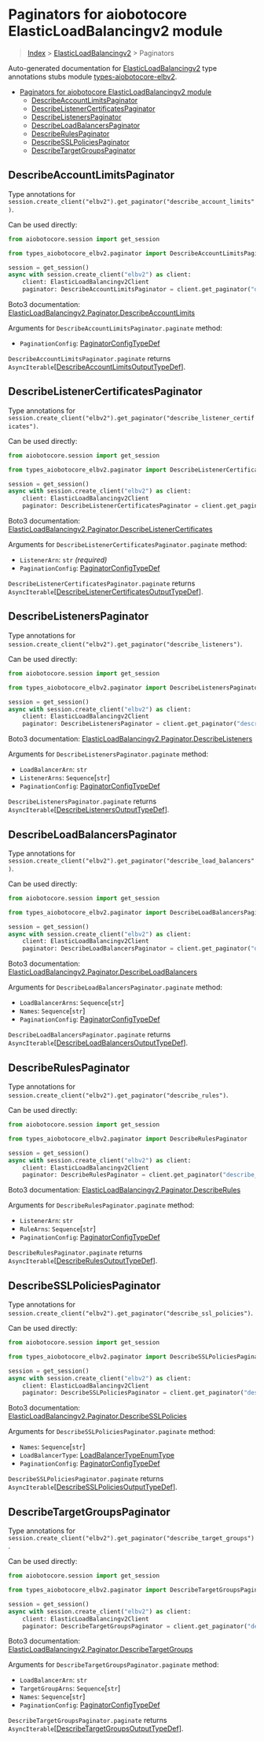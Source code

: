 <a id="paginators-for-aiobotocore-elasticloadbalancingv2-module"></a>

# Paginators for aiobotocore ElasticLoadBalancingv2 module

> [Index](..) > [ElasticLoadBalancingv2](.) > Paginators

Auto-generated documentation for
[ElasticLoadBalancingv2](https://boto3.amazonaws.com/v1/documentation/api/latest/reference/services/elbv2.html#ElasticLoadBalancingv2)
type annotations stubs module
[types-aiobotocore-elbv2](https://pypi.org/project/types-aiobotocore-elbv2/).

- [Paginators for aiobotocore ElasticLoadBalancingv2 module](#paginators-for-aiobotocore-elasticloadbalancingv2-module)
  - [DescribeAccountLimitsPaginator](#describeaccountlimitspaginator)
  - [DescribeListenerCertificatesPaginator](#describelistenercertificatespaginator)
  - [DescribeListenersPaginator](#describelistenerspaginator)
  - [DescribeLoadBalancersPaginator](#describeloadbalancerspaginator)
  - [DescribeRulesPaginator](#describerulespaginator)
  - [DescribeSSLPoliciesPaginator](#describesslpoliciespaginator)
  - [DescribeTargetGroupsPaginator](#describetargetgroupspaginator)

<a id="describeaccountlimitspaginator"></a>

## DescribeAccountLimitsPaginator

Type annotations for
`session.create_client("elbv2").get_paginator("describe_account_limits")`.

Can be used directly:

```python
from aiobotocore.session import get_session

from types_aiobotocore_elbv2.paginator import DescribeAccountLimitsPaginator

session = get_session()
async with session.create_client("elbv2") as client:
    client: ElasticLoadBalancingv2Client
    paginator: DescribeAccountLimitsPaginator = client.get_paginator("describe_account_limits")
```

Boto3 documentation:
[ElasticLoadBalancingv2.Paginator.DescribeAccountLimits](https://boto3.amazonaws.com/v1/documentation/api/latest/reference/services/elbv2.html#ElasticLoadBalancingv2.Paginator.DescribeAccountLimits)

Arguments for `DescribeAccountLimitsPaginator.paginate` method:

- `PaginationConfig`:
  [PaginatorConfigTypeDef](./type_defs.md#paginatorconfigtypedef)

`DescribeAccountLimitsPaginator.paginate` returns
`AsyncIterable`\[[DescribeAccountLimitsOutputTypeDef](./type_defs.md#describeaccountlimitsoutputtypedef)\].

<a id="describelistenercertificatespaginator"></a>

## DescribeListenerCertificatesPaginator

Type annotations for
`session.create_client("elbv2").get_paginator("describe_listener_certificates")`.

Can be used directly:

```python
from aiobotocore.session import get_session

from types_aiobotocore_elbv2.paginator import DescribeListenerCertificatesPaginator

session = get_session()
async with session.create_client("elbv2") as client:
    client: ElasticLoadBalancingv2Client
    paginator: DescribeListenerCertificatesPaginator = client.get_paginator("describe_listener_certificates")
```

Boto3 documentation:
[ElasticLoadBalancingv2.Paginator.DescribeListenerCertificates](https://boto3.amazonaws.com/v1/documentation/api/latest/reference/services/elbv2.html#ElasticLoadBalancingv2.Paginator.DescribeListenerCertificates)

Arguments for `DescribeListenerCertificatesPaginator.paginate` method:

- `ListenerArn`: `str` *(required)*
- `PaginationConfig`:
  [PaginatorConfigTypeDef](./type_defs.md#paginatorconfigtypedef)

`DescribeListenerCertificatesPaginator.paginate` returns
`AsyncIterable`\[[DescribeListenerCertificatesOutputTypeDef](./type_defs.md#describelistenercertificatesoutputtypedef)\].

<a id="describelistenerspaginator"></a>

## DescribeListenersPaginator

Type annotations for
`session.create_client("elbv2").get_paginator("describe_listeners")`.

Can be used directly:

```python
from aiobotocore.session import get_session

from types_aiobotocore_elbv2.paginator import DescribeListenersPaginator

session = get_session()
async with session.create_client("elbv2") as client:
    client: ElasticLoadBalancingv2Client
    paginator: DescribeListenersPaginator = client.get_paginator("describe_listeners")
```

Boto3 documentation:
[ElasticLoadBalancingv2.Paginator.DescribeListeners](https://boto3.amazonaws.com/v1/documentation/api/latest/reference/services/elbv2.html#ElasticLoadBalancingv2.Paginator.DescribeListeners)

Arguments for `DescribeListenersPaginator.paginate` method:

- `LoadBalancerArn`: `str`
- `ListenerArns`: `Sequence`\[`str`\]
- `PaginationConfig`:
  [PaginatorConfigTypeDef](./type_defs.md#paginatorconfigtypedef)

`DescribeListenersPaginator.paginate` returns
`AsyncIterable`\[[DescribeListenersOutputTypeDef](./type_defs.md#describelistenersoutputtypedef)\].

<a id="describeloadbalancerspaginator"></a>

## DescribeLoadBalancersPaginator

Type annotations for
`session.create_client("elbv2").get_paginator("describe_load_balancers")`.

Can be used directly:

```python
from aiobotocore.session import get_session

from types_aiobotocore_elbv2.paginator import DescribeLoadBalancersPaginator

session = get_session()
async with session.create_client("elbv2") as client:
    client: ElasticLoadBalancingv2Client
    paginator: DescribeLoadBalancersPaginator = client.get_paginator("describe_load_balancers")
```

Boto3 documentation:
[ElasticLoadBalancingv2.Paginator.DescribeLoadBalancers](https://boto3.amazonaws.com/v1/documentation/api/latest/reference/services/elbv2.html#ElasticLoadBalancingv2.Paginator.DescribeLoadBalancers)

Arguments for `DescribeLoadBalancersPaginator.paginate` method:

- `LoadBalancerArns`: `Sequence`\[`str`\]
- `Names`: `Sequence`\[`str`\]
- `PaginationConfig`:
  [PaginatorConfigTypeDef](./type_defs.md#paginatorconfigtypedef)

`DescribeLoadBalancersPaginator.paginate` returns
`AsyncIterable`\[[DescribeLoadBalancersOutputTypeDef](./type_defs.md#describeloadbalancersoutputtypedef)\].

<a id="describerulespaginator"></a>

## DescribeRulesPaginator

Type annotations for
`session.create_client("elbv2").get_paginator("describe_rules")`.

Can be used directly:

```python
from aiobotocore.session import get_session

from types_aiobotocore_elbv2.paginator import DescribeRulesPaginator

session = get_session()
async with session.create_client("elbv2") as client:
    client: ElasticLoadBalancingv2Client
    paginator: DescribeRulesPaginator = client.get_paginator("describe_rules")
```

Boto3 documentation:
[ElasticLoadBalancingv2.Paginator.DescribeRules](https://boto3.amazonaws.com/v1/documentation/api/latest/reference/services/elbv2.html#ElasticLoadBalancingv2.Paginator.DescribeRules)

Arguments for `DescribeRulesPaginator.paginate` method:

- `ListenerArn`: `str`
- `RuleArns`: `Sequence`\[`str`\]
- `PaginationConfig`:
  [PaginatorConfigTypeDef](./type_defs.md#paginatorconfigtypedef)

`DescribeRulesPaginator.paginate` returns
`AsyncIterable`\[[DescribeRulesOutputTypeDef](./type_defs.md#describerulesoutputtypedef)\].

<a id="describesslpoliciespaginator"></a>

## DescribeSSLPoliciesPaginator

Type annotations for
`session.create_client("elbv2").get_paginator("describe_ssl_policies")`.

Can be used directly:

```python
from aiobotocore.session import get_session

from types_aiobotocore_elbv2.paginator import DescribeSSLPoliciesPaginator

session = get_session()
async with session.create_client("elbv2") as client:
    client: ElasticLoadBalancingv2Client
    paginator: DescribeSSLPoliciesPaginator = client.get_paginator("describe_ssl_policies")
```

Boto3 documentation:
[ElasticLoadBalancingv2.Paginator.DescribeSSLPolicies](https://boto3.amazonaws.com/v1/documentation/api/latest/reference/services/elbv2.html#ElasticLoadBalancingv2.Paginator.DescribeSSLPolicies)

Arguments for `DescribeSSLPoliciesPaginator.paginate` method:

- `Names`: `Sequence`\[`str`\]
- `LoadBalancerType`:
  [LoadBalancerTypeEnumType](./literals.md#loadbalancertypeenumtype)
- `PaginationConfig`:
  [PaginatorConfigTypeDef](./type_defs.md#paginatorconfigtypedef)

`DescribeSSLPoliciesPaginator.paginate` returns
`AsyncIterable`\[[DescribeSSLPoliciesOutputTypeDef](./type_defs.md#describesslpoliciesoutputtypedef)\].

<a id="describetargetgroupspaginator"></a>

## DescribeTargetGroupsPaginator

Type annotations for
`session.create_client("elbv2").get_paginator("describe_target_groups")`.

Can be used directly:

```python
from aiobotocore.session import get_session

from types_aiobotocore_elbv2.paginator import DescribeTargetGroupsPaginator

session = get_session()
async with session.create_client("elbv2") as client:
    client: ElasticLoadBalancingv2Client
    paginator: DescribeTargetGroupsPaginator = client.get_paginator("describe_target_groups")
```

Boto3 documentation:
[ElasticLoadBalancingv2.Paginator.DescribeTargetGroups](https://boto3.amazonaws.com/v1/documentation/api/latest/reference/services/elbv2.html#ElasticLoadBalancingv2.Paginator.DescribeTargetGroups)

Arguments for `DescribeTargetGroupsPaginator.paginate` method:

- `LoadBalancerArn`: `str`
- `TargetGroupArns`: `Sequence`\[`str`\]
- `Names`: `Sequence`\[`str`\]
- `PaginationConfig`:
  [PaginatorConfigTypeDef](./type_defs.md#paginatorconfigtypedef)

`DescribeTargetGroupsPaginator.paginate` returns
`AsyncIterable`\[[DescribeTargetGroupsOutputTypeDef](./type_defs.md#describetargetgroupsoutputtypedef)\].
